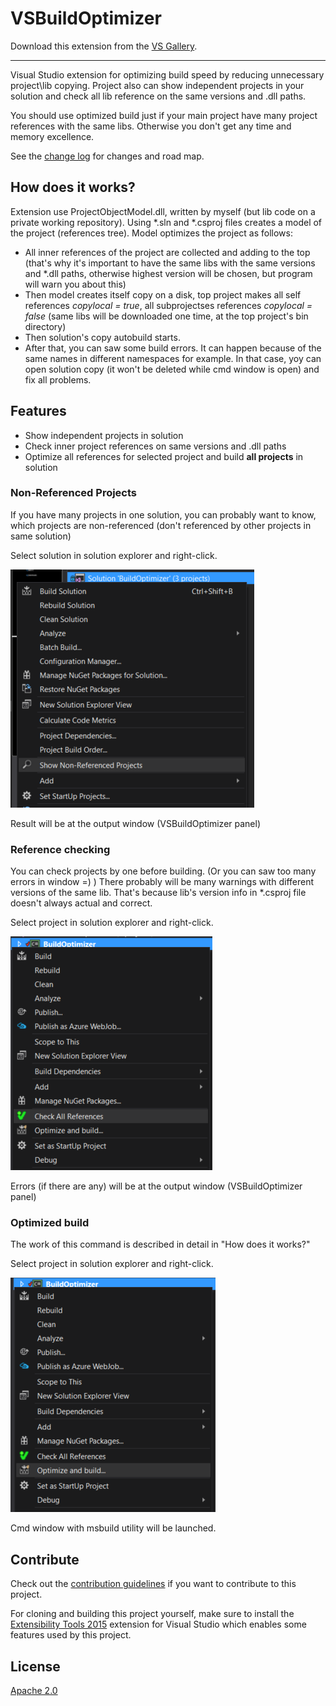 # VSBuildOptimizer

Download this extension from the [VS Gallery](https://visualstudiogallery.msdn.microsoft.com/dfda605b-4d2d-429d-b898-f20c8355c2b4).

---------------------------------------

Visual Studio extension for optimizing build speed by reducing unnecessary project\lib copying. 
Project also can show independent projects in your solution and check all lib reference on the same versions and .dll paths.

You should use optimized build just if your main project have many project references with the same libs. Otherwise you don't get any time and memory excellence.

See the [change log](CHANGELOG.md) for changes and road map.

## How does it works?

Extension use ProjectObjectModel.dll, written by myself (but lib code on a private working repository).
Using *.sln and *.csproj files creates a model of the project (references tree).
Model optimizes the project as follows:

- All inner references of the project are collected and adding to the top (that's why it's important to have the same libs with the same versions and *.dll paths, otherwise highest version will be chosen, but program will warn you about this)
- Then model creates itself copy on a disk, top project makes all self references _copylocal = true_, all subprojectses references _copylocal = false_ (same libs will be downloaded one time, at the top project's bin directory)
- Then solution's copy autobuild starts.
- After that, you can saw some build errors. It can happen because of the same names in different namespaces for example. In that case, yoy can open solution copy (it won't be deleted while cmd window is open) and fix all problems.
 

## Features

- Show independent projects in solution
- Check inner project references on same versions and .dll paths
- Optimize all references for selected project and build __all projects__ in solution

### Non-Referenced Projects

If you have many projects in one solution, you can probably want to know, which projects are non-referenced (don't referenced by other projects in same solution)

Select solution in solution explorer and right-click.

![Sol Ctxt Menu](images/sol_ctxt_menu.png)

Result will be at the output window (VSBuildOptimizer panel)

### Reference checking

You can check projects by one before building. (Or you can saw too many errors in window =) )
There probably will be many warnings with different versions of the same lib. That's because lib's version info in *.csproj file doesn't always actual and correct.

Select project in solution explorer and right-click.

![Proj Ctxt Menu1](images/proj_ctxt_menu1.png)

Errors (if there are any) will be at the output window (VSBuildOptimizer panel)

### Optimized build

The work of this command is described in detail in "How does it works?" 

Select project in solution explorer and right-click.

![Proj Ctxt Menu2](images/proj_ctxt_menu2.png)

Cmd window with msbuild utility will be launched.

## Contribute

Check out the [contribution guidelines](CONTRIBUTING.md)
if you want to contribute to this project.

For cloning and building this project yourself, make sure
to install the
[Extensibility Tools 2015](https://visualstudiogallery.msdn.microsoft.com/ab39a092-1343-46e2-b0f1-6a3f91155aa6)
extension for Visual Studio which enables some features
used by this project.

## License

[Apache 2.0](LICENSE)